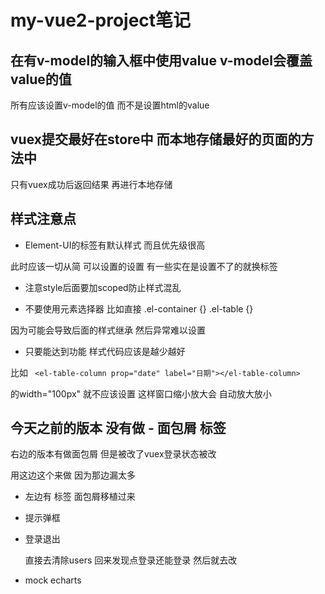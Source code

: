 # my-vue2-project笔记

## 在有v-model的输入框中使用value v-model会覆盖value的值
所有应该设置v-model的值 而不是设置html的value

## vuex提交最好在store中 而本地存储最好的页面的方法中
只有vuex成功后返回结果 再进行本地存储

## 样式注意点
-   Element-UI的标签有默认样式 而且优先级很高

此时应该一切从简 可以设置的设置 有一些实在是设置不了的就换标签

-   注意style后面要加scoped防止样式混乱

-   不要使用元素选择器 比如直接 .el-container {} .el-table {}

因为可能会导致后面的样式继承 然后异常难以设置

-   只要能达到功能 样式代码应该是越少越好

比如 ` <el-table-column prop="date" label="日期"></el-table-column>`

的width="100px" 就不应该设置 这样窗口缩小放大会 自动放大放小

## 今天之前的版本 没有做 -   面包屑 标签

右边的版本有做面包屑 但是被改了vuex登录状态被改

用这边这个来做 因为那边漏太多

-   左边有 标签 面包屑移植过来

-   提示弹框

-   登录退出

    直接去清除users 回来发现点登录还能登录 然后就去改

-   mock echarts


